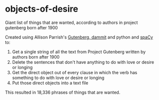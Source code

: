 # objects-of-desire
Giant list of things that are wanted, according to authors in project gutenberg born after 1900

Created using Allison Parrish's [Gutenberg, dammit](https://github.com/aparrish/gutenberg-dammit) and python and [spaCy](https://github.com/explosion/spaCy) to:

1. Get a single string of all the text from Project Gutenberg written by authors born after 1900
2. Delete the sentences that don't have anything to do with love or desire or longing
3. Get the direct object out of every clause in which the verb has something to do with love or desire or longing
4. Put those direct objects into a text file

This resulted in 18,336 phrases of things that are wanted.
